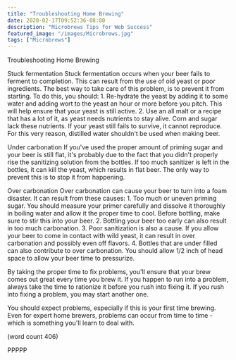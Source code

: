 ```yaml
---
title: "Troubleshooting Home Brewing"
date: 2020-02-17T09:52:36-08:00
description: "Microbrews Tips for Web Success"
featured_image: "/images/Microbrews.jpg"
tags: ["Microbrews"]
---
```


Troubleshooting Home Brewing

Stuck fermentation
Stuck fermentation occurs when your beer fails to
ferment to completion.  This can result from the
use of old yeast or poor ingredients.  The best
way to take care of this problem, is to prevent
it from starting.  To do this, you should:
	1.  Re-hydrate the yeast by adding it to
some water and adding wort to the yeast an hour
or more before you pitch.  This will help ensure
that your yeast is still active.
	2.  Use an all malt or a recipe that has
a lot of it, as yeast needs nutrients to stay 
alive.  Corn and sugar lack these nutrients.  If
your yeast still fails to survive, it cannot
reproduce.  For this very reason, distilled water
shouldn't be used when making beer.

Under carbonation
If you've used the proper amount of priming sugar
and your beer is still flat, it's probably due
to the fact that you didn't properly rise the
sanitizing solution from the bottles.  If too
much sanitizer is left in the bottles, it can
kill the yeast, which results in flat beer.  The
only way to prevent this is to stop it from
happening.

Over carbonation
Over carbonation can cause your beer to turn into
a foam disaster.  It can result from these causes:
	1.  Too much or uneven priming sugar.  You
should measure your primer carefully and dissolve
it thoroughly in boiling water and allow it the
proper time to cool.  Before bottling, make sure
to stir this into your beer.
	2.  Bottling your beer too early can also
result in too much carbonation.
	3.  Poor sanitization is also a cause.  If
you allow your beer to come in contact with wild
yeast, it can result in over carbonation and 
possibly even off flavors.
	4.  Bottles that are under filled can 
also contribute to over carbonation.  You should
allow 1/2 inch of head space to allow your
beer time to pressurize.

By taking the proper time to fix problems, you'll
ensure that your brew comes out great every
time you brew it.  If you happen to run into a
problem, always take the time to rationize it
before you rush into fixing it.  If you rush into
fixing a problem, you may start another one.

You should expect problems, especially if this
is your first time brewing.  Even for expert home
brewers, problems can occur from time to time -
which is something you'll learn to deal with.

(word count 406)

PPPPP

